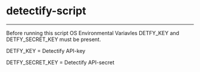 # detectify-script
---
Before running this script OS Environmental Variavles DETFY_KEY and DETFY_SECRET_KEY must be present. 

DETFY_KEY = Detectify API-key

DETFY_SECRET_KEY = Detectify API-secret
